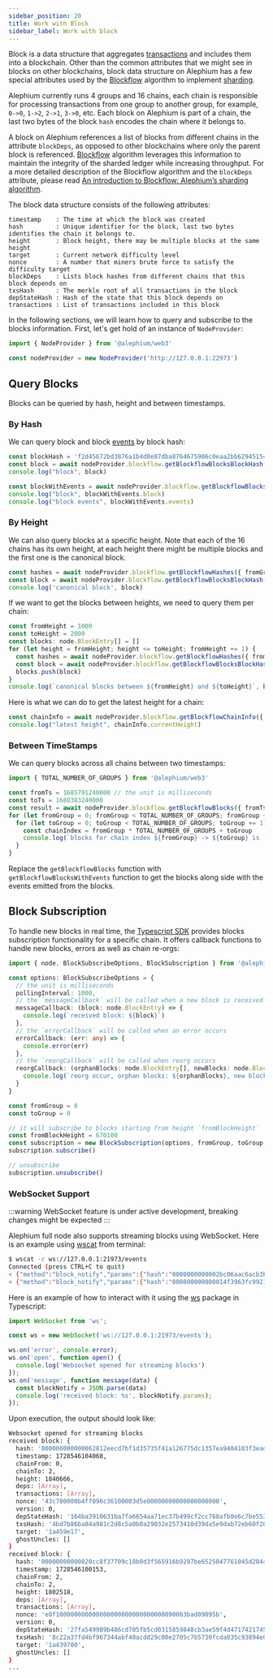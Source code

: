 ```yaml
---
sidebar_position: 20
title: Work with Block
sidebar_label: Work with block
---
```


Block is a data structure that aggregates
[transactions](./transaction.md) and includes them into a
blockchain. Other than the common attributes that we might see
in blocks on other blockchains, block data structure on Alephium has a
few special attributes used by the [Blockflow](/misc/content/#)
algorithm to implement [sharding](/misc/glossary.md#sharding).


Alephium currently runs 4 groups and 16 chains, each chain is
responsible for processing transactions from one group to another
group, for example, `0->0`, `1->2`, `2->1`, `3->0`, etc. Each block on
Alephium is part of a chain, the last two bytes of the block `hash`
encodes the chain where it belongs to.

A block on Alephium references a list of blocks from different chains
in the attribute `blockDeps`, as opposed to other blockchains where
only the parent block is referenced. [Blockflow](/misc/content/#)
algorithm leverages this information to maintain the integrity of the
sharded ledger while increasing throughput. For a more detailed
description of the Blockflow algorithm and the `blockDeps` attribute,
please read [An introduction to Blockflow: Alephium’s sharding
algorithm](https://medium.com/@alephium/an-introduction-to-blockflow-alephiums-sharding-algorithm-bbbf318c3402).

The block data structure consists of the following attributes:

```
timestamp    : The time at which the block was created
hash         : Unique identifier for the block, last two bytes identifies the chain it belongs to.
height       : Block height, there may be multiple blocks at the same height
target       : Current network difficulty level
nonce        : A number that miners brute force to satisfy the difficulty target
blockDeps    : Lists block hashes from different chains that this block depends on
txsHash      : The merkle root of all transactions in the block
depStateHash : Hash of the state that this block depends on
transactions : List of transactions included in this block
```

In the following sections, we will learn how to query and subscribe to
the blocks information. First, let's get hold of an instance of
`NodeProvider`:

```typescript
import { NodeProvider } from '@alephium/web3'

const nodeProvider = new NodeProvider('http://127.0.0.1:22973')
```

## Query Blocks

Blocks can be queried by hash, height and between timestamps.

### By Hash

We can query block and block [events](./events.md) by block hash:

```typescript
const blockHash = 'f2d45672bd3876a1b4d8e87dba8764675906c0eaa2bb62945154f9783e0395c0'
const block = await nodeProvider.blockflow.getBlockflowBlocksBlockHash(blockHash)
console.log("block", block)

const blockWithEvents = await nodeProvider.blockflow.getBlockflowBlocksWithEventsBlockHash(blockHash)
console.log("block", blockWithEvents.block)
console.log("block events", blockWithEvents.events)
```

### By Height

We can also query blocks at a specific height. Note that each of the
16 chains has its own height, at each height there might be
multiple blocks and the first one is the canonical block.

```typescript
const hashes = await nodeProvider.blockflow.getBlockflowHashes({ fromGroup: 0, toGroup: 0, height })
const block = await nodeProvider.blockflow.getBlockflowBlocksBlockHash(hashes[0])
console.log('canonical block', block)
```

If we want to get the blocks between heights, we need to query them per
chain:

```typescript
const fromHeight = 1000
const toHeight = 2000
const blocks: node.BlockEntry[] = []
for (let height = fromHeight; height <= toHeight; fromHeight += 1) {
  const hashes = await nodeProvider.blockflow.getBlockflowHashes({ fromGroup: 0, toGroup: 0, height })
  const block = await nodeProvider.blockflow.getBlockflowBlocksBlockHash(hashes[0])
  blocks.push(block)
}
console.log(`canonical blocks between ${fromHeight} and ${toHeight}`, blocks)
```

Here is what we can do to get the latest height for a chain:

```typescript
const chainInfo = await nodeProvider.blockflow.getBlockflowChainInfo({ fromGroup: 0, toGroup: 0 })
console.log("latest height", chainInfo.currentHeight)
```

### Between TimeStamps

We can query blocks across all chains between two timestamps:

```typescript
import { TOTAL_NUMBER_OF_GROUPS } from '@alephium/web3'

const fromTs = 1685791240000 // the unit is milliseconds
const toTs = 1688383240000
const result = await nodeProvider.blockflow.getBlockflowBlocks({ fromTs, toTs })
for (let fromGroup = 0; fromGroup < TOTAL_NUMBER_OF_GROUPS; fromGroup += 1) {
  for (let toGroup = 0; toGroup < TOTAL_NUMBER_OF_GROUPS; toGroup += 1) {
    const chainIndex = fromGroup * TOTAL_NUMBER_OF_GROUPS + toGroup
    console.log(`blocks for chain index ${fromGroup} -> ${toGroup} is `, result.blocks[chainIndex])
  }
}
```

Replace the `getBlockflowBlocks` function with
`getBlockflowBlocksWithEvents` function to get the blocks along side
with the events emitted from the blocks.

## Block Subscription

To handle new blocks in real time, the [Typescript
SDK](/sdk/getting-started) provides blocks subscription functionality
for a specific chain. It offers callback functions to handle new
blocks, errors as well as chain re-orgs:

```typescript
import { node, BlockSubscribeOptions, BlockSubscription } from '@alephium/web3'

const options: BlockSubscribeOptions = {
  // the unit is milliseconds
  pollingInterval: 1000,
  // the `messageCallback` will be called when a new block is received
  messageCallback: (block: node.BlockEntry) => {
    console.log(`received block: ${block}`)
  },
  // the `errorCallback` will be called when an error occurs
  errorCallback: (err: any) => {
    console.error(err)
  },
  // the `reorgCallback` will be called when reorg occurs 
  reorgCallback: (orphanBlocks: node.BlockEntry[], newBlocks: node.BlockEntry[]) => {
    console.log(`reorg occur, orphan blocks: ${orphanBlocks}, new blocks: ${newBlocks}`)
  }
}

const fromGroup = 0
const toGroup = 0

// it will subscribe to blocks starting from height `fromBlockHeight`
const fromBlockHeight = 670100
const subscription = new BlockSubscription(options, fromGroup, toGroup, fromBlockHeight)
subscription.subscribe()

// unsubscribe
subscription.unsubscribe()
```

### WebSocket Support

:::warning
WebSocket feature is under active development, breaking changes might
be expected
:::

Alephium full node also supports streaming blocks using
WebSocket. Here is an example using
[wscat](https://github.com/websockets/wscat) from terminal:

```bash
$ wscat -c ws://127.0.0.1:21973/events
Connected (press CTRL+C to quit)
< {"method":"block_notify","params":{"hash":"0000000000002bc06aac6acb3bf983bd6d97d3c85e22ede07d55d59d108ef165","timestamp":1728544859844,"chainFrom":1,"chainTo":1,"height":1826597,"deps":["0000000000001de862d80529c1f539c96f8b9dcb42482edf68da5e3e42f7e480","00000000000011f838f9bd5e5be68b865c5c6b5acffd0af0d38f710ad69097aa","0000000000001f88535dda19bf72dcaf94f29c9067e5fa822c736c7c2731901f","000000000000168caff24e31a69817cd795d42b0b07fbb334957bc0cae0c61b4","00000000000032dafa8539cc52740a26c310a5fc6b9d1700242ffb3671936df5","0000000000003376aed6f7183c6abae082040b0e2a535685c03fc78b00776926","00000000000031bdaae0b4b9847f37a104a46b5de87b42f6a8f53ae7c3fe0857"],"transactions":[{"unsigned":{"txId":"11552292f3738a7e5f6decb31ac6ef688942828cf5688093050722779b4e9a87","version":0,"networkId":0,"gasAmount":20000,"gasPrice":"1000000000","inputs":[],"fixedOutputs":[{"hint":11663143,"key":"34f1fa6533b03f2ca8c4bb59d4dc0694277d2c8093cffb42d63d969d363c1072","attoAlphAmount":"485591478228368529","address":"1ANu47GYWwprmQJUgPpBsYb1mDoqxTDyVkCSg2C4NbtDp","tokens":[],"lockTime":1728574859844,"message":"010100000192754d66c400"}]},"scriptExecutionOk":true,"contractInputs":[],"generatedOutputs":[],"inputSignatures":[],"scriptSignatures":[]}],"nonce":"17a50000000000000000000000000000000602f633e2f5e4","version":0,"depStateHash":"a9f5ae1e71270952df22595efd0d43030f311a2c044006ef98af10bfb310402c","txsHash":"2171272f353e30871ffe87808798c2de38aa2d21b82cd938a4695084a7e4c6ca","target":"1a3bca56","ghostUncles":[]},"jsonrpc":"2.0"}
< {"method":"block_notify","params":{"hash":"000000000000014f3963fc99219e35dfaf2fb78f38c40c9610e21a65cb2e6885","timestamp":1728544861236,"chainFrom":1,"chainTo":1,"height":1826598,"deps":["0000000000001de862d80529c1f539c96f8b9dcb42482edf68da5e3e42f7e480","00000000000011f838f9bd5e5be68b865c5c6b5acffd0af0d38f710ad69097aa","0000000000001f88535dda19bf72dcaf94f29c9067e5fa822c736c7c2731901f","000000000000247e2264fd2118df85c574193b00e2ad664acc9474b8748187d4","0000000000002bc06aac6acb3bf983bd6d97d3c85e22ede07d55d59d108ef165","0000000000003376aed6f7183c6abae082040b0e2a535685c03fc78b00776926","00000000000031bdaae0b4b9847f37a104a46b5de87b42f6a8f53ae7c3fe0857"],"transactions":[{"unsigned":{"txId":"428fff327e8903ada7da54b691d66bab9d4efdaba206b4b88ce52658e0618115","version":0,"networkId":0,"gasAmount":20000,"gasPrice":"1000000000","inputs":[],"fixedOutputs":[{"hint":11663143,"key":"5cd06a6c145038abc461af62b3e7a7aa8d5e2b086a3a9d4741e708a9f519367c","attoAlphAmount":"485591478228368529","address":"1ANu47GYWwprmQJUgPpBsYb1mDoqxTDyVkCSg2C4NbtDp","tokens":[],"lockTime":1728574861236,"message":"010100000192754d6c3400"}]},"scriptExecutionOk":true,"contractInputs":[],"generatedOutputs":[],"inputSignatures":[],"scriptSignatures":[]}],"nonce":"afd0d72cd25dd99c00000000000000000000000000000000","version":0,"depStateHash":"a8b7c9509288c35cc9b4a7aa839196742c025428d763346d51ac264846b9b492","txsHash":"8a649a2e51f327dd61430d8ad3d2d7028178019566fc362c872a5286057d6ac9","target":"1a3bca56","ghostUncles":[]},"jsonrpc":"2.0"}
```

Here is an example of how to interact with it using the
[ws](https://www.npmjs.com/package/ws) package in Typescript:


```typescript
import WebSocket from 'ws';

const ws = new WebSocket('ws://127.0.0.1:21973/events');

ws.on('error', console.error);
ws.on('open', function open() {
  console.log('Websocket opened for streaming blocks')
});
ws.on('message', function message(data) {
  const blockNotify = JSON.parse(data)
  console.log('received block: %s', blockNotify.params);
});
```

Upon execution, the output should look like:

```bash
Websocket opened for streaming blocks
received block: {
  hash: '000000000000062812eecd7bf1d35735f41a126775dc1357ea9404103f3eadd2',
  timestamp: 1728546104068,
  chainFrom: 0,
  chainTo: 2,
  height: 1840666,
  deps: [Array],
  transactions: [Array],
  nonce: '43c700000b4ff096c36100003d5e00000000000000000000',
  version: 0,
  depStateHash: '164ba3910631ba7fa6654aa71ec37b499cf2cc768afb0e6c7be55314d2b0c5b2',
  txsHash: '4bd7b86ba04a981c2d8c5a0b0a29032e2573410d39da5e9dab72eb60f20f4559',
  target: '1a459e17',
  ghostUncles: []
}
received block: {
  hash: '00000000000020cc8f37709c18b0d3f565916b9297be6525047761045d2844da',
  timestamp: 1728546100153,
  chainFrom: 2,
  chainTo: 2,
  height: 1802518,
  deps: [Array],
  transactions: [Array],
  nonce: 'e0f100000000000000000000000000000090003bad09095b',
  version: 0,
  depStateHash: '27fa549989b486cd705fb5cd0315859848cb3ae59f4d47174217452b7c25c2c8',
  txsHash: '8c22a37fd4bf967344abf40acdd29c00e2705c7b5730fcda835c93894e00ea54',
  target: '1a439700',
  ghostUncles: []
}
...
```